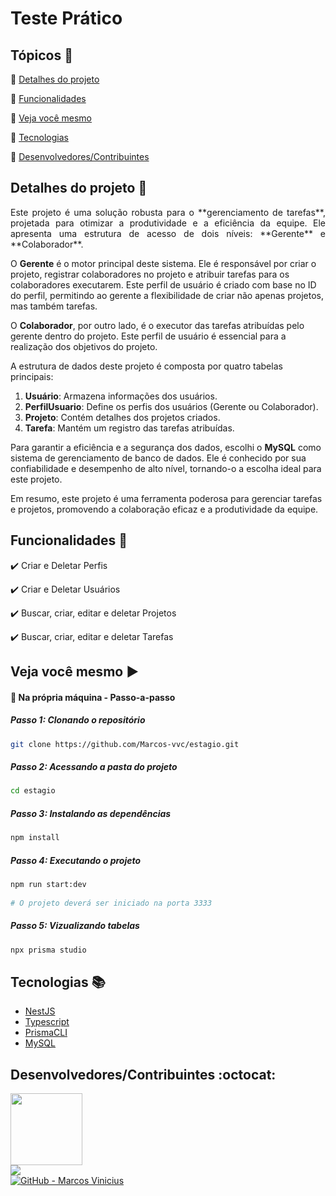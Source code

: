  
# Teste Prático

## Tópicos :scroll:

:small_blue_diamond: [Detalhes do projeto](#detalhes-do-projeto-memo)

:small_blue_diamond: [Funcionalidades](#funcionalidades-stars)

:small_blue_diamond: [Veja você mesmo](#veja-você-mesmo-arrow_forward)

:small_blue_diamond: [Tecnologias](#tecnologias-books)

:small_blue_diamond: [Desenvolvedores/Contribuintes](#desenvolvedorescontribuintes-octocat)

## Detalhes do projeto :memo:

<p align="justify">
Este projeto é uma solução robusta para o **gerenciamento de tarefas**, projetada para otimizar a produtividade e a eficiência da equipe. Ele apresenta uma estrutura de acesso de dois níveis: **Gerente** e **Colaborador**.

O **Gerente** é o motor principal deste sistema. Ele é responsável por criar o projeto, registrar colaboradores no projeto e atribuir tarefas para os colaboradores executarem. Este perfil de usuário é criado com base no ID do perfil, permitindo ao gerente a flexibilidade de criar não apenas projetos, mas também tarefas.

O **Colaborador**, por outro lado, é o executor das tarefas atribuídas pelo gerente dentro do projeto. Este perfil de usuário é essencial para a realização dos objetivos do projeto.

A estrutura de dados deste projeto é composta por quatro tabelas principais:
1. **Usuário**: Armazena informações dos usuários.
2. **PerfilUsuario**: Define os perfis dos usuários (Gerente ou Colaborador).
3. **Projeto**: Contém detalhes dos projetos criados.
4. **Tarefa**: Mantém um registro das tarefas atribuídas.

Para garantir a eficiência e a segurança dos dados, escolhi o **MySQL** como sistema de gerenciamento de banco de dados. Ele é conhecido por sua confiabilidade e desempenho de alto nível, tornando-o a escolha ideal para este projeto.

Em resumo, este projeto é uma ferramenta poderosa para gerenciar tarefas e projetos, promovendo a colaboração eficaz e a produtividade da equipe.
</p>

## Funcionalidades :stars:

✔️ Criar e Deletar Perfis

✔️ Criar e Deletar Usuários

✔️ Buscar, criar, editar e deletar Projetos

✔️ Buscar, criar, editar e deletar Tarefas


## Veja você mesmo :arrow_forward:
    
#### :small_blue_diamond: Na própria máquina - Passo-a-passo

   
##### Passo 1: Clonando o repositório
```bash
git clone https://github.com/Marcos-vvc/estagio.git
```
    
##### Passo 2: Acessando a pasta do projeto
```bash
cd estagio
```
    
##### Passo 3: Instalando as dependências
```bash
npm install
```

##### Passo 4: Executando o projeto
```bash
npm run start:dev
  
# O projeto deverá ser iniciado na porta 3333
```

##### Passo 5: Vizualizando tabelas

```bash
npx prisma studio
```

    
## Tecnologias :books:

  - [NestJS](https://nestjs.com)
  - [Typescript](https://www.typescriptlang.org)
  - [PrismaCLI](https://www.prisma.io)
  - [MySQL](https://www.mysql.com)
    
## Desenvolvedores/Contribuintes :octocat:

<img src="https://github.com/Marcos-vvc.png" width=115><br>
<a aria-label="LinkedIn - Marcos Vinicius" href="https://www.linkedin.com/in/marcos-vinicius-080659117/">
    <img src="https://img.shields.io/static/v1?logo=linkedin&label=LinkedIn&message=Marcos%20Vinicius&color=00A0DC&style=flat&labelColor=0077B5"> 
</a><br>
<a aria-label="GitHub - Marcos Vinicius" href="https://github.com/Marcos-vvc">
    <img alt="GitHub - Marcos Vinicius" src="https://img.shields.io/static/v1?logo=github&label=GitHub&message=Marcos%20Vinicius&color=2FBB4F&style=flat&labelColor=211F1F"></img>
</a>

